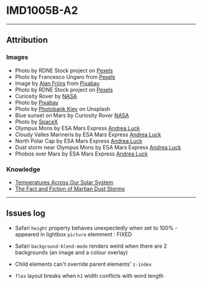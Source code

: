 # IMD1005B-A2

---

## Attribution

### Images

- Photo by RDNE Stock project on [Pexels](https://www.pexels.com/photo/astronauts-holding-hands-standing-on-brown-mountains-8474484/)
- Photo by Francesco Ungaro from [Pexels](https://www.pexels.com/photo/starry-sky-998641/)
- Image by [Alan Frijns](https://pixabay.com/users/alan_frijns-16705522/) from [Pixabay](https://pixabay.com/photos/mars-sunset-soil-rocks-sand-7459788/)
- Photo by RDNE Stock project on [Pexels](https://www.pexels.com/photo/a-person-in-space-suit-standing-on-a-rocky-mountain-8474703/)
- Curiosity Rover by [NASA](https://science.nasa.gov/resource/a-picture-postcard-from-curiositys-navcams/)
- Photo by [Pixabay](https://www.pexels.com/photo/gray-and-white-robot-73910/)
- Photo by [Photobank Kiev](https://unsplash.com/photos/3-men-standing-on-rocky-shore-during-daytime-Opzk_hvwO9Q) on Unsplash
- Blue sunset on Mars by Curiosity Rover [NASA](https://solarsystem.nasa.gov/system/downloadable_items/3025_PIA19401.jpg)
- Photo by [SpaceX](https://www.pexels.com/photo/white-space-ship-and-brown-planet-586030/)
- Olympus Mons by ESA Mars Express [Andrea Luck](https://www.flickr.com/photos/192271236@N03/)
- Cloudy Valles Marineris by ESA Mars Express [Andrea Luck](https://www.flickr.com/photos/192271236@N03/53745802596/)
- North Polar Cap by ESA Mars Express [Andrea Luck](https://www.flickr.com/photos/192271236@N03/52876607762/)
- Dust storm near Olympus Mons by ESA Mars Express [Andrea Luck](https://www.flickr.com/photos/192271236@N03/52929040126/)
- Phobos over Mars by ESA Mars Express [Andrea Luck](https://www.flickr.com/photos/192271236@N03/)

### Knowledge

- [Temperatures Across Our Solar System](https://science.nasa.gov/solar-system/temperatures-across-our-solar-system/#:~:text=The%20median%20surface%20temperature%20on,F%20(%2D153%C2%B0C))
- [The Fact and Fiction of Martian Dust Storms](https://www.nasa.gov/solar-system/the-fact-and-fiction-of-martian-dust-storms/)

---

## Issues log

- Safari ```height``` property behaves unexpectedly when set to 100% - appeared in lightbox ```picture``` elemment : FIXED
- Safari ```background-blend-mode``` renders weird when there are 2 backgrounds (an image and a colour overlay)

- Child elements can't override parent elements' ```z-index```
- ```flex``` layout breaks when ```h1``` width conflicts with word length